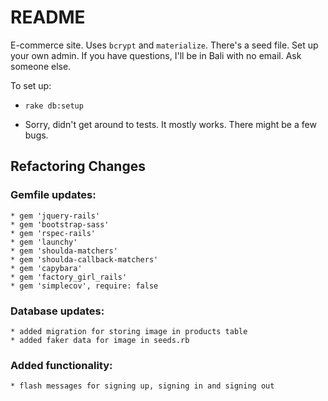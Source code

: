 # README

E-commerce site. Uses `bcrypt` and `materialize`. There's a seed file. Set up your own admin. If you have questions, I'll be in Bali with no email. Ask someone else.

To set up:

* `rake db:setup`

* Sorry, didn't get around to tests. It mostly works. There might be a few bugs.

## Refactoring Changes

  ### Gemfile updates:

    * gem 'jquery-rails'
    * gem 'bootstrap-sass'
    * gem 'rspec-rails'
    * gem 'launchy'
    * gem 'shoulda-matchers'
    * gem 'shoulda-callback-matchers'
    * gem 'capybara'
    * gem 'factory_girl_rails'
    * gem 'simplecov', require: false

  ### Database updates:

    * added migration for storing image in products table
    * added faker data for image in seeds.rb

  ### Added functionality:

    * flash messages for signing up, signing in and signing out
